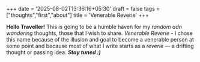+++
date = '2025-08-02T13:36:16+05:30'
draft = false
tags = ["thoughts","first","about"]
title = 'Venerable Reverie'
+++

**Hello Traveller!**
This is going to be a humble haven for my *random adn wandering* thoughts, those that I wish to share.
*Venerable Reverie* - I chose this name because of the illusion and goal to become a venerable person at some point and because most of what I write starts as a *reverie* — a drifting thought or passing idea.
***Stay tuned :)***
